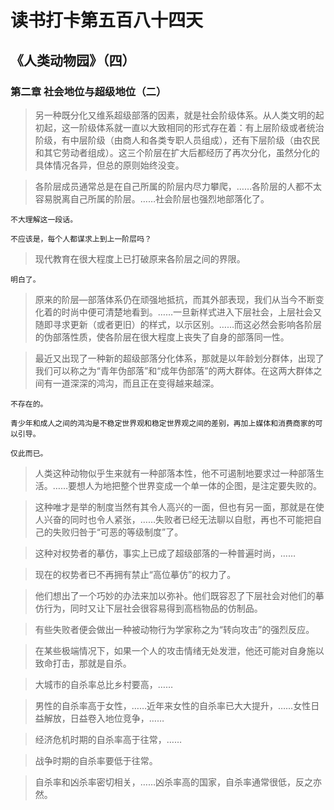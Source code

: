 # 读书打卡第五百八十四天
## 《人类动物园》（四）
### 第二章 社会地位与超级地位（二）

> 另一种既分化又维系超级部落的因素，就是社会阶级体系。从人类文明的起初起，这一阶级体系就一直以大致相同的形式存在着：有上层阶级或者统治阶级，有中层阶级（由商人和各类专职人员组成），还有下层阶级（由农民和其它劳动者组成）。这三个阶层在扩大后都经历了再次分化，虽然分化的具体情况各异，但总的原则始终没变。

> 各阶层成员通常总是在自己所属的阶层内尽力攀爬，……各阶层的人都不太容易脱离自己所属的阶层。……社会阶层也强烈地部落化了。
```
不大理解这一段话。

不应该是，每个人都谋求上到上一阶层吗？
```
> 现代教育在很大程度上已打破原来各阶层之间的界限。
```
明白了。
```
> 原来的阶层—部落体系仍在顽强地抵抗，而其外部表现，我们从当今不断变化着的时尚中便可清楚地看到。……一旦新样式进入下层社会，上层社会又随即寻求更新（或者更旧）的样式，以示区别。……而这必然会影响各阶层的伪部落性质，使各阶层在很大程度上丧失了自身的部落同一性。

> 最近又出现了一种新的超级部落分化体系，那就是以年龄划分群体，出现了我们可以称之为“青年伪部落”和“成年伪部落”的两大群体。在这两大群体之间有一道深深的鸿沟，而且正在变得越来越深。
```
不存在的。

青少年和成人之间的鸿沟是不稳定世界观和稳定世界观之间的差别，再加上媒体和消费商家的可以引导。

仅此而已。
```
> 人类这种动物似乎生来就有一种部落本性，他不可遏制地要求过一种部落生活。……要想人为地把整个世界变成一个单一体的企图，是注定要失败的。

> 这种唯才是举的制度当然有其令人高兴的一面，但也有另一面，那就是在使人兴奋的同时也令人紧张，……失败者已经无法聊以自慰，再也不可能把自己的失败归咎于“可恶的等级制度”了。

> 这种对权势者的摹仿，事实上已成了超级部落的一种普遍时尚，……

> 现在的权势者已不再拥有禁止“高位摹仿”的权力了。

> 他们想出了一个巧妙的办法来加以弥补。他们既容忍了下层社会对他们的摹仿行为，同时又让下层社会很容易得到高档物品的仿制品。

> 有些失败者便会做出一种被动物行为学家称之为“转向攻击”的强烈反应。

> 在某些极端情况下，如果一个人的攻击情绪无处发泄，他还可能对自身施以致命打击，那就是自杀。

> 大城市的自杀率总比乡村要高，……

> 男性的自杀率高于女性，……近年来女性的自杀率已大大提升，……女性日益解放，日益卷入地位竞争，……

> 经济危机时期的自杀率高于往常，……

> 战争时期的自杀率要低于往常。

> 自杀率和凶杀率密切相关，……凶杀率高的国家，自杀率通常很低，反之亦然。

> 